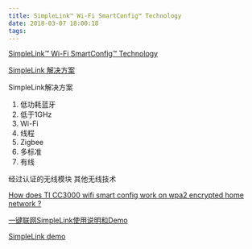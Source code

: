 ```yaml
---
title: SimpleLink™ Wi-Fi SmartConfig™ Technology
date: 2018-03-07 18:00:18
tags:
---
```


[SimpleLink™ Wi-Fi SmartConfig™ Technology](http://www.ti.com/tool/Smartconfig)

[SimpleLink 解决方案](http://www.ti.com.cn/zh-cn/wireless-connectivity/simplelink-solutions/overview/overview.html)

SimpleLink解决方案

1. 低功耗蓝牙
2. 低于1GHz
3. Wi-Fi
4. 线程
5. Zigbee
6. 多标准
7. 有线

经过认证的无线模块
其他无线技术

[How does TI CC3000 wifi smart config work on wpa2 encrypted home network ?](http://e2e.ti.com/support/wireless_connectivity/simplelink_wifi_cc3000/f/851/t/253463)

[一键联网SimpleLink使用说明和Demo](http://www.usr.cn/Download/218.html)

[SimpleLink demo](http://www.usr.cn/Down/Development/USRSimplelink-V2.0.rar)